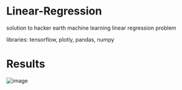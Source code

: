 # Linear-Regression
solution to hacker earth machine learning linear regression problem

libraries: tensorflow, plotly, pandas, numpy

# Results
![image](https://github.com/pranjallk1995/Linear-Regression/assets/22261236/a6897986-099b-4002-87ee-237a868f79c1)
